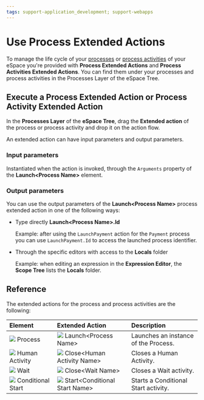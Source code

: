 ```yaml
---
tags: support-application_development; support-webapps
---
```


# Use Process Extended Actions

To manage the life cycle of your [processes](../process.md) or [process activities](../process-flow/process-flow-toolbox.md) of your eSpace you're provided with **Process Extended Actions** and **Process Activities Extended Actions**. You can find them under your processes and process activities in the Processes Layer of the eSpace Tree.

## Execute a Process Extended Action or Process Activity Extended Action

In the **Processes Layer** of the **eSpace Tree**, drag the **Extended action** of the process or process activity and drop it on the action flow.

An extended action can have input parameters and output parameters.

### Input parameters

Instantiated when the action is invoked, through the `Arguments` property of the **Launch&lt;Process Name&gt;** element.

### Output parameters

You can use the output parameters of the **Launch&lt;Process Name&gt;** process extended action in one of the following ways:

* Type directly **Launch&lt;Process Name&gt;.Id**

  Example: after using the `LaunchPayment` action for the `Payment` process you can use `LaunchPayment.Id` to access the launched process identifier.

* Through the specific editors with access to the **Locals** folder

  Example: when editing an expression in the **Expression Editor**, the **Scope Tree** lists the **Locals** folder.

## Reference

The extended actions for the process and process activities are the following:

| Element | Extended Action | Description |
| :--- | :--- | :--- |
| ![](../../../../.gitbook/assets/process.png) Process | ![](../../../../.gitbook/assets/process-extended-action%20%281%29.png) Launch&lt;Process Name&gt; | Launches an instance of the Process. |
| ![](../../../../.gitbook/assets/human-activity.png) Human Activity | ![](../../../../.gitbook/assets/process-extended-action%20%282%29.png) Close&lt;Human Activity Name&gt; | Closes a Human Activity. |
| ![](../../../../.gitbook/assets/wait-activity.png) Wait | ![](../../../../.gitbook/assets/process-extended-action%20%283%29.png) Close&lt;Wait Name&gt; | Closes a Wait activity. |
| ![](../../../../.gitbook/assets/conditional-start.png) Conditional Start | ![](../../../../.gitbook/assets/process-extended-action.png) Start&lt;Conditional Start Name&gt; | Starts a Conditional Start activity. |

